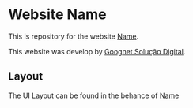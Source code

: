 # Website Name

This is repository for the website [Name](https://domain.com.br "Name").

This website was develop by [Goognet Solução Digital](https://goognet.com.br "Agência Especializada em Marketing Digital").

## Layout

The UI Layout can be found in the behance of [Name](https://www.behance.net/ "Name")